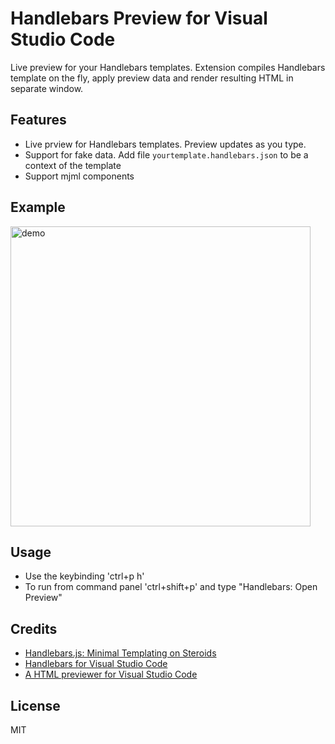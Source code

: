 # Handlebars Preview for Visual Studio Code

Live preview for your Handlebars templates. Extension compiles Handlebars template on the fly, apply preview data and render resulting HTML in separate window.

## Features

- Live prview for Handlebars templates. Preview updates as you type.
- Support for fake data. Add file `yourtemplate.handlebars.json` to be a context of the template
- Support mjml components

## Example

<img src="https://raw.githubusercontent.com/chaliy/vscode-handlebars-preview/master/docs/usage.gif" alt="demo" style="width:480px;"/>

## Usage

- Use the keybinding 'ctrl+p h'
- To run from command panel 'ctrl+shift+p' and type "Handlebars: Open Preview"

## Credits

- [Handlebars.js: Minimal Templating on Steroids](http://handlebarsjs.com/)
- [Handlebars for Visual Studio Code](https://marketplace.visualstudio.com/items?itemName=andrejunges.Handlebars)
- [A HTML previewer for Visual Studio Code](https://marketplace.visualstudio.com/items?itemName=tht13.html-preview-vscode)

## License

MIT
